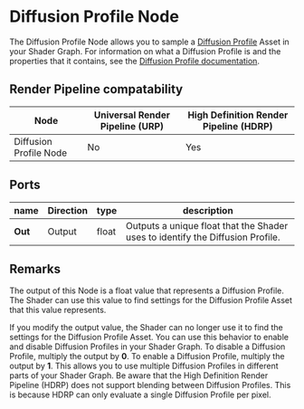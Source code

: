 # Diffusion Profile Node

The Diffusion Profile Node allows you to sample a [Diffusion Profile](https://docs.unity3d.com/Packages/com.unity.render-pipelines.high-definition@latest/index.html?subfolder=/manual/Diffusion-Profile.html) Asset in your Shader Graph. For information on what a Diffusion Profile is and the properties that it contains, see the [Diffusion Profile documentation](https://docs.unity3d.com/Packages/com.unity.render-pipelines.high-definition@latest/index.html?subfolder=/manual/Diffusion-Profile.html).

## Render Pipeline compatability

| **Node**               | **Universal Render Pipeline (URP)** | **High Definition Render Pipeline (HDRP)** |
| ---------------------- | ----------------------------------- | ------------------------------------------ |
| Diffusion Profile Node | No                                  | Yes                                        |

## Ports

| name | **Direction** | type | description |
|--- | --- | --- | --- |
| **Out** | Output | float | Outputs a unique float that the Shader uses to identify the Diffusion Profile. |

## Remarks

The output of this Node is a float value that represents a Diffusion Profile. The Shader can use this value to find settings for the Diffusion Profile Asset that this value represents.

If you modify the output value, the Shader can no longer use it to find the settings for the Diffusion Profile Asset. You can use this behavior to enable and disable Diffusion Profiles in your Shader Graph. To disable a Diffusion Profile, multiply the output by **0**. To enable a Diffusion Profile, multiply the output by **1**. This allows you to use multiple Diffusion Profiles in different parts of your Shader Graph. Be aware that the High Definition Render Pipeline (HDRP) does not support blending between Diffusion Profiles. This is because HDRP can only evaluate a single Diffusion Profile per pixel.
